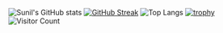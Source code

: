 ![Sunil's GitHub stats](https://github-readme-stats.vercel.app/api?username=your-username&show_icons=true&theme=radical)
[![GitHub Streak](https://github-readme-streak-stats.herokuapp.com?user=your-username&theme=radical)](https://git.io/streak-stats)
![Top Langs](https://github-readme-stats.vercel.app/api/top-langs/?username=your-username&layout=compact&theme=radical)
[![trophy](https://github-profile-trophy.vercel.app/?username=your-username&theme=onedark)](https://github.com/ryo-ma/github-profile-trophy)
![Visitor Count](https://komarev.com/ghpvc/?username=your-username)
